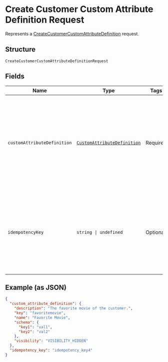 
# Create Customer Custom Attribute Definition Request

Represents a [CreateCustomerCustomAttributeDefinition](../api/customer-custom-attributes.md#create-customer-custom-attribute-definition) request.

## Structure

`CreateCustomerCustomAttributeDefinitionRequest`

## Fields

| Name | Type | Tags | Description |
|  --- | --- | --- | --- |
| `customAttributeDefinition` | [`CustomAttributeDefinition`](../models/custom-attribute-definition.md) | Required | Represents a definition for custom attribute values. A custom attribute definition<br/>specifies the key, visibility, schema, and other properties for a custom attribute. |
| `idempotencyKey` | `string \| undefined` | Optional | A unique identifier for this request, used to ensure idempotency. For more information,<br/>see [Idempotency](https://developer.squareup.com/docs/build-basics/common-api-patterns/idempotency).<br/>**Constraints**: *Maximum Length*: `45` |

## Example (as JSON)

```json
{
  "custom_attribute_definition": {
    "description": "The favorite movie of the customer.",
    "key": "favoritemovie",
    "name": "Favorite Movie",
    "schema": {
      "key1": "val1",
      "key2": "val2"
    },
    "visibility": "VISIBILITY_HIDDEN"
  },
  "idempotency_key": "idempotency_key4"
}
```

